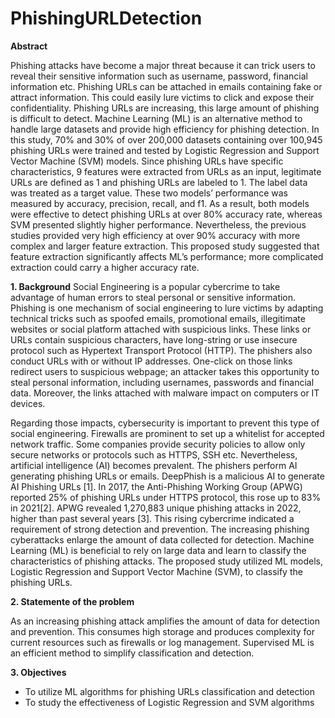# PhishingURLDetection

**Abstract**

Phishing attacks have become a major threat because it can trick users to reveal their sensitive information such as username, password, financial information etc. Phishing URLs can be attached in emails containing fake or attract information. This could easily lure victims to click and expose their confidentiality. Phishing URLs are increasing, this large amount of phishing is difficult to detect. Machine Learning (ML) is an alternative method to handle large datasets and provide high efficiency for phishing detection. In this study, 70% and 30% of over 200,000 datasets containing over 100,945 phishing URLs were trained and tested by Logistic Regression and Support Vector Machine (SVM) models. Since phishing URLs have specific characteristics, 9 features were extracted from URLs as an input, legitimate URLs are defined as 1 and phishing URLs are labeled to 1. The label data was treated as a target value. These two models’ performance was measured by accuracy, precision, recall, and f1. As a result, both models were effective to detect phishing URLs at over 80% accuracy rate, whereas SVM presented slightly higher performance. Nevertheless, the previous studies provided very high efficiency at over 90% accuracy with more complex and larger feature extraction. This proposed study suggested that feature extraction significantly affects ML’s performance; more complicated extraction could carry a higher accuracy rate.


**1. Background**
Social Engineering is a popular cybercrime to take advantage of human errors to steal personal or sensitive information. Phishing is one mechanism of social engineering to lure victims by adapting technical tricks such as spoofed emails, promotional emails, illegitimate websites or social platform attached with suspicious links. These links or URLs contain suspicious characters, have long-string or use insecure protocol such as Hypertext Transport Protocol (HTTP). The phishers also conduct URLs with or without IP addresses. One-click on those links redirect users to suspicious webpage; an attacker takes this opportunity to steal personal information, including usernames, passwords and financial data. Moreover, the links attached with malware impact on computers or IT devices. 

Regarding those impacts, cybersecurity is important to prevent this type of social engineering. Firewalls are prominent to set up a whitelist for accepted network traffic. Some companies provide security policies to allow only secure networks or protocols such as HTTPS, SSH etc. Nevertheless, artificial intelligence (AI) becomes prevalent. The phishers perform AI generating phishing URLs or emails. DeepPhish is a malicious AI to generate AI Phishing URLs [1]. In 2017, the Anti-Phishing Working Group (APWG) reported 25% of phishing URLs under HTTPS protocol, this rose up to 83% in 2021[2]. APWG revealed 1,270,883 unique phishing attacks in 2022, higher than past several years [3]. This rising cybercrime indicated a requirement of strong detection and prevention. The increasing phishing cyberattacks enlarge the amount of data collected for detection. Machine Learning (ML) is beneficial to rely on large data and learn to classify the characteristics of phishing attacks. The proposed study utilized ML models, Logistic Regression and Support Vector Machine (SVM), to classify the phishing URLs.

**2. Statemente of the problem**

As an increasing phishing attack amplifies the amount of data for detection and prevention. This consumes high storage and produces complexity for current resources such as firewalls or log management. Supervised ML is an efficient method to simplify classification and detection. 

**3.  Objectives**
-	To utilize ML algorithms for phishing URLs classification and detection
-	To study the effectiveness of Logistic Regression and SVM algorithms
